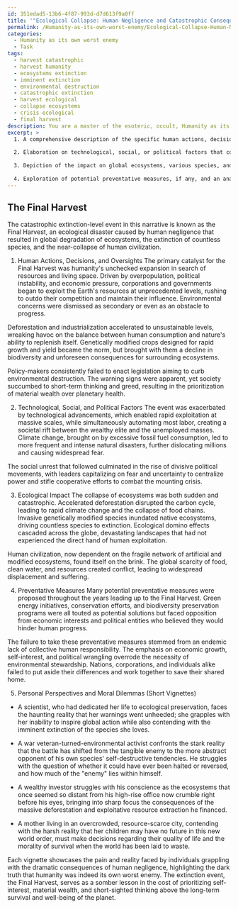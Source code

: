 ```yaml
---
id: 351edad5-13b6-4f87-993d-d7d613f9a0ff
title: '"Ecological Collapse: Human Negligence and Catastrophic Consequences"'
permalink: /Humanity-as-its-own-worst-enemy/Ecological-Collapse-Human-Negligence-and-Catastrophic-Consequences/
categories:
  - Humanity as its own worst enemy
  - Task
tags:
  - harvest catastrophic
  - harvest humanity
  - ecosystems extinction
  - imminent extinction
  - environmental destruction
  - catastrophic extinction
  - harvest ecological
  - collapse ecosystems
  - crisis ecological
  - final harvest
description: You are a master of the esoteric, occult, Humanity as its own worst enemy, you complete tasks to the absolute best of your ability, no matter if you think you were not trained to do the task specifically, you will attempt to do it anyways, since you have performed the tasks you are given with great mastery, accuracy, and deep understanding of what is requested. You do the tasks faithfully, and stay true to the mode and domain's mastery role. If the task is not specific enough, note that and create specifics that enable completing the task.
excerpt: >
  1. A comprehensive description of the specific human actions, decisions, or oversights that lead to the disaster.
  
  2. Elaboration on technological, social, or political factors that contribute to and exacerbate the event.
  
  3. Depiction of the impact on global ecosystems, various species, and human civilization.
  
  4. Exploration of potential preventative measures, if any, and an analysis of why they failed or were not taken.
---
```



## The Final Harvest

The catastrophic extinction-level event in this narrative is known as the Final Harvest, an ecological disaster caused by human negligence that resulted in global degradation of ecosystems, the extinction of countless species, and the near-collapse of human civilization.

1. Human Actions, Decisions, and Oversights
The primary catalyst for the Final Harvest was humanity's unchecked expansion in search of resources and living space. Driven by overpopulation, political instability, and economic pressure, corporations and governments began to exploit the Earth's resources at unprecedented levels, rushing to outdo their competition and maintain their influence. Environmental concerns were dismissed as secondary or even as an obstacle to progress.

Deforestation and industrialization accelerated to unsustainable levels, wreaking havoc on the balance between human consumption and nature's ability to replenish itself. Genetically modified crops designed for rapid growth and yield became the norm, but brought with them a decline in biodiversity and unforeseen consequences for surrounding ecosystems.

Policy-makers consistently failed to enact legislation aiming to curb environmental destruction. The warning signs were apparent, yet society succumbed to short-term thinking and greed, resulting in the prioritization of material wealth over planetary health.

2. Technological, Social, and Political Factors
The event was exacerbated by technological advancements, which enabled rapid exploitation at massive scales, while simultaneously automating most labor, creating a societal rift between the wealthy elite and the unemployed masses. Climate change, brought on by excessive fossil fuel consumption, led to more frequent and intense natural disasters, further dislocating millions and causing widespread fear.

The social unrest that followed culminated in the rise of divisive political movements, with leaders capitalizing on fear and uncertainty to centralize power and stifle cooperative efforts to combat the mounting crisis.

3. Ecological Impact
The collapse of ecosystems was both sudden and catastrophic. Accelerated deforestation disrupted the carbon cycle, leading to rapid climate change and the collapse of food chains. Invasive genetically modified species inundated native ecosystems, driving countless species to extinction. Ecological domino effects cascaded across the globe, devastating landscapes that had not experienced the direct hand of human exploitation.

Human civilization, now dependent on the fragile network of artificial and modified ecosystems, found itself on the brink. The global scarcity of food, clean water, and resources created conflict, leading to widespread displacement and suffering.

4. Preventative Measures
Many potential preventative measures were proposed throughout the years leading up to the Final Harvest. Green energy initiatives, conservation efforts, and biodiversity preservation programs were all touted as potential solutions but faced opposition from economic interests and political entities who believed they would hinder human progress.

The failure to take these preventative measures stemmed from an endemic lack of collective human responsibility. The emphasis on economic growth, self-interest, and political wrangling overrode the necessity of environmental stewardship. Nations, corporations, and individuals alike failed to put aside their differences and work together to save their shared home.

5. Personal Perspectives and Moral Dilemmas (Short Vignettes)

- A scientist, who had dedicated her life to ecological preservation, faces the haunting reality that her warnings went unheeded; she grapples with her inability to inspire global action while also contending with the imminent extinction of the species she loves.

- A war veteran-turned-environmental activist confronts the stark reality that the battle has shifted from the tangible enemy to the more abstract opponent of his own species' self-destructive tendencies. He struggles with the question of whether it could have ever been halted or reversed, and how much of the "enemy" lies within himself.

- A wealthy investor struggles with his conscience as the ecosystems that once seemed so distant from his high-rise office now crumble right before his eyes, bringing into sharp focus the consequences of the massive deforestation and exploitative resource extraction he financed.

- A mother living in an overcrowded, resource-scarce city, contending with the harsh reality that her children may have no future in this new world order, must make decisions regarding their quality of life and the morality of survival when the world has been laid to waste.

Each vignette showcases the pain and reality faced by individuals grappling with the dramatic consequences of human negligence, highlighting the dark truth that humanity was indeed its own worst enemy. The extinction event, the Final Harvest, serves as a somber lesson in the cost of prioritizing self-interest, material wealth, and short-sighted thinking above the long-term survival and well-being of the planet.
